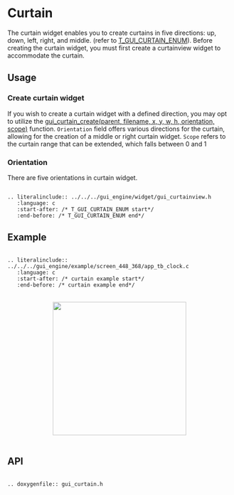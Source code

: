 # Curtain

The curtain widget enables you to create curtains in five directions: up, down, left, right, and middle. (refer to [T_GUI_CURTAIN_ENUM](#T_GUI_CURTAIN_ENUM)). Before creating the curtain widget, you must first create a curtainview widget to accommodate the curtain.

## Usage

### Create curtain widget

If you wish to create a curtain widget with a defined direction, you may opt to utilize the [gui_curtain_create(parent, filename, x, y, w, h, orientation, scope)](#gui_curtain_create) function.
`Orientation` field offers various directions for the curtain, allowing for the creation of a middle or right curtain widget.
`Scope` refers to the curtain range that can be extended, which falls between 0 and 1

<span id = "T_GUI_CURTAIN_ENUM">

### Orientation

</span>

There are five orientations in curtain widget.

```eval_rst

.. literalinclude:: ../../../gui_engine/widget/gui_curtainview.h
   :language: c
   :start-after: /* T_GUI_CURTAIN_ENUM start*/
   :end-before: /* T_GUI_CURTAIN_ENUM end*/

```

## Example

```eval_rst

.. literalinclude:: ../../../gui_engine/example/screen_448_368/app_tb_clock.c
   :language: c
   :start-after: /* curtain example start*/
   :end-before: /* curtain example end*/

```
<br>
<div style="text-align: center"><img src="https://foruda.gitee.com/images/1699869962427925475/4a382788_10641540.png" width = "300" /></div>
<br>

<span id="gui_curtain_create">

## API

</span>

```eval_rst

.. doxygenfile:: gui_curtain.h

```